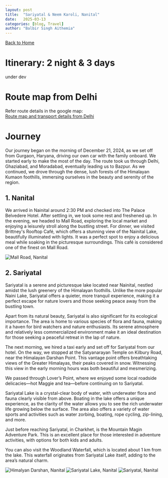 ```yaml
---
layout: post
title:  "Sariyatal & Neem Karoli, Nanital"
date:   2025-03-13
categories: [blog, Travel]
author: "Balbir Singh Aithemia"
---
```

[Back to Home](https://bsgh1107.github.io/)  


# **Itinerary: 2 night & 3 days**
 under dev
 
# **Route map from Delhi** 

Refer route details in the google map:  
[Route map and transport details from Delhi](https://www.google.com/maps/d/edit?mid=1o-pitHG1ZW724yb87mNDr3aLWwWUUuY&ll=28.93232780838213%2C78.29346499999998&z=9)


# **Journey**
Our journey began on the morning of December 21, 2024, as we set off from Gurgaon, Haryana, driving our own car with the family onboard. We started early to make the most of the day. The route took us through Delhi, Ghaziabad, and Moradabad, eventually leading us to Bazpur. As we continued, we drove through the dense, lush forests of the Himalayan Kumaon foothills, immersing ourselves in the beauty and serenity of the region.


## 1. Nanital
We arrived in Nainital around 2:30 PM and checked into The Palace Belvedere Hotel. After settling in, we took some rest and freshened up. In the evening, we headed to Mall Road, exploring the local market and enjoying a leisurely stroll along the bustling street. For dinner, we visited Brittney's Rooftop Café, which offers a stunning view of the Nainital Lake, beautifully illuminated with lights. It was a perfect spot to enjoy a delicious meal while soaking in the picturesque surroundings. This café is considered one of the finest on Mall Road.  

![Mall Road, Nanital](/assets/images/MallRoad.jpg)

## 2. Sariyatal
Sariyatal is a serene and picturesque lake located near Nainital, nestled amidst the lush greenery of the Himalayan foothills. Unlike the more popular Naini Lake, Sariyatal offers a quieter, more tranquil experience, making it a perfect escape for nature lovers and those seeking peace away from the bustling town.

Apart from its natural beauty, Sariyatal is also significant for its ecological importance. The area is home to various species of flora and fauna, making it a haven for bird watchers and nature enthusiasts. Its serene atmosphere and relatively less commercialized environment make it an ideal destination for those seeking a peaceful retreat in the lap of nature.

The next morning, we hired a taxi early and set off for Sariyatal from our hotel. On the way, we stopped at the Satyanarayan Temple on Kilbury Road, near the Himalayan Darshan Point. This vantage point offers breathtaking views of the Greater Himalayas, their peaks covered in snow. Witnessing this view in the early morning hours was both beautiful and mesmerizing.

We passed through Lover’s Point, where we enjoyed some local roadside delicacies—hot Maggie and tea—before continuing on to Sariyatal.

Sariyatal Lake is a crystal-clear body of water, with underwater flora and fauna clearly visible from above. Boating in the lake offers a unique experience, as the clarity of the water allows you to see the rich underwater life growing below the surface. The area also offers a variety of water sports and activities such as water zorbing, boating, rope cycling, zip-lining, and more.

Just before reaching Sariyatal, in Charkhet, is the Mountain Magin Adventure Park. This is an excellent place for those interested in adventure activities, with options for both kids and adults.

You can also visit the Woodland Waterfall, which is located about 1 km from the lake. This waterfall originates from Sariyatal Lake itself, adding to the area’s natural charm.  

![Himalyan Darshan, Nanital](/assets/images/HimalyanDarshan.jpg)
![Sariyatal Lake, Nanital](/assets/images/SariyatalLake.jpg)
![Sariyatal, Nanital](/assets/images/Sariyatal.jpg)

[jekyll-docs]: https://jekyllrb.com/docs/home
[jekyll-gh]:   https://github.com/jekyll/jekyll
[jekyll-talk]: https://talk.jekyllrb.com/
